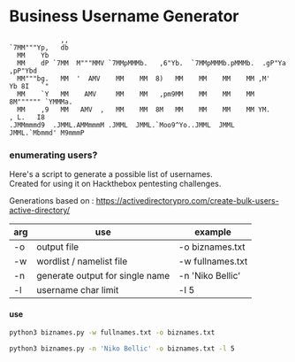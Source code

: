 # Business Username Generator

```
             ,,                                                                 
`7MM"""Yp,   db                                                                 
  MM    Yb                                                                      
  MM    dP `7MM  M"""MMV `7MMpMMMb.   ,6"Yb.  `7MMpMMMb.pMMMb.  .gP"Ya  ,pP"Ybd 
  MM"""bg.   MM  '  AMV    MM    MM  8)   MM    MM    MM    MM ,M'   Yb 8I   `" 
  MM    `Y   MM    AMV     MM    MM   ,pm9MM    MM    MM    MM 8M"""""" `YMMMa. 
  MM    ,9   MM   AMV  ,   MM    MM  8M   MM    MM    MM    MM YM.    , L.   I8 
.JMMmmmd9  .JMML.AMMmmmM .JMML  JMML.`Moo9^Yo..JMML  JMML  JMML.`Mbmmd' M9mmmP
```

### enumerating users?
Here's a script to generate a possible list of usernames.  
Created for using it on Hackthebox pentesting challenges.

Generations based on :
https://activedirectorypro.com/create-bulk-users-active-directory/

| arg | use                             | example          |
| --- | ------------------------------- | ---------------- |
| -o  | output file                     | -o biznames.txt  |
| -w  | wordlist / namelist file        | -w fullnames.txt |
| -n  | generate output for single name | -n 'Niko Bellic' |
| -l  | username char limit             | -l 5             |

#### use 
```bash
python3 biznames.py -w fullnames.txt -o biznames.txt
```
```bash
python3 biznames.py -n 'Niko Bellic' -o biznames.txt -l 5
```